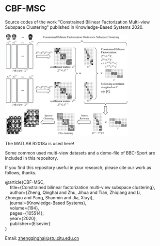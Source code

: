 # CBF-MSC
Source codes of the work "Constrained Bilinear Factorization Multi-view Subspace Clustering" published in Knowledge-Based Systems 2020.

<img src="./CBF-MSC_Framework.png" width="80%">

The MATLAB R2018a is used here!

Some common used multi-view datasets and a demo-file of BBC-Sport are included in this repository.

If you find this repository useful in your research, please cite our work as follows, thanks.

@article\{CBF-MSC,<br/>
      &nbsp;&nbsp;&nbsp;&nbsp;title=\{Constrained bilinear factorization multi-view subspace clustering\},<br/>
      &nbsp;&nbsp;&nbsp;&nbsp;author=\{Zheng, Qinghai and Zhu, Jihua and Tian, Zhiqiang and Li, Zhongyu and Pang, Shanmin and Jia, Xiuyi\},<br/>
      &nbsp;&nbsp;&nbsp;&nbsp;journal=\{Knowledge-Based Systems\},<br/>
      &nbsp;&nbsp;&nbsp;&nbsp;volume=\{194\},<br/>
      &nbsp;&nbsp;&nbsp;&nbsp;pages=\{105514\},<br/>
      &nbsp;&nbsp;&nbsp;&nbsp;year=\{2020\},<br/>
      &nbsp;&nbsp;&nbsp;&nbsp;publisher=\{Elsevier\}<br/>
\}<br/>

Email: zhengqinghai@stu.xjtu.edu.cn


